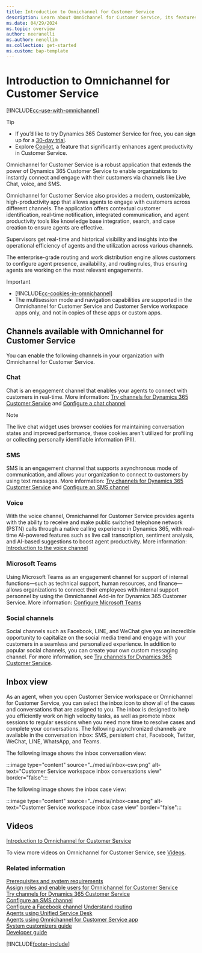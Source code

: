 ```yaml
---
title: Introduction to Omnichannel for Customer Service
description: Learn about Omnichannel for Customer Service, its features, and how they can be configured in your organization.
ms.date: 04/29/2024
ms.topic: overview
author: neeranelli
ms.author: nenellim
ms.collection: get-started
ms.custom: bap-template
---
```

# Introduction to Omnichannel for Customer Service

[!INCLUDE[cc-use-with-omnichannel](../../includes/cc-use-with-omnichannel.md)]

> [!TIP]
> - If you’d like to try Dynamics 365 Customer Service for free, you can sign up for a [30-day trial](https://dynamics.microsoft.com/customer-service/customer-service/free-trial/).
> - Explore [Copilot](../use/use-copilot-features.md), a feature that significantly enhances agent productivity in Customer Service.

Omnichannel for Customer Service is a robust application that extends the power of Dynamics 365 Customer Service to enable organizations to instantly connect and engage with their customers via channels like Live Chat, voice, and SMS.

Omnichannel for Customer Service also provides a modern, customizable, high-productivity app that allows agents to engage with customers across different channels. The application offers contextual customer identification, real-time notification, integrated communication, and agent productivity tools like knowledge base integration, search, and case creation to ensure agents are effective.

Supervisors get real-time and historical visibility and insights into the operational efficiency of agents and the utilization across various channels.

The enterprise-grade routing and work distribution engine allows customers to configure agent presence, availability, and routing rules, thus ensuring agents are working on the most relevant engagements.

> [!IMPORTANT]
>
> - [!INCLUDE[cc-cookies-in-omnichannel](../../includes/cc-cookies-in-omnichannel.md)]
> - The multisession mode and navigation capabilities are supported in the Omnichannel for Customer Service and Customer Service workspace apps only, and not in copies of these apps or custom apps.

## Channels available with Omnichannel for Customer Service

You can enable the following channels in your organization with Omnichannel for Customer Service.

### Chat

Chat is an engagement channel that enables your agents to connect with customers in real-time. More information: [Try channels for Dynamics 365 Customer Service](try-channels.md) and [Configure a chat channel](../administer/set-up-chat-widget.md)

> [!NOTE]
>
>  The live chat widget uses browser cookies for maintaining conversation states and improved performance, these cookies aren't utilized for profiling or collecting personally identifiable information (PII). 

### SMS

SMS is an engagement channel that supports asynchronous mode of communication, and allows your organization to connect to customers by using text messages. More information: [Try channels for Dynamics 365 Customer Service](try-channels.md) and [Configure an SMS channel](../administer/configure-sms-channel.md)

### Voice

With the voice channel, Omnichannel for Customer Service provides agents with the ability to receive and make public switched telephone network (PSTN) calls through a native calling experience in Dynamics 365, with real-time AI-powered features such as live call transcription, sentiment analysis, and AI-based suggestions to boost agent productivity. More information: [Introduction to the voice channel](../administer/voice-channel.md)

### Microsoft Teams

Using Microsoft Teams as an engagement channel for support of internal functions&mdash;such as technical support, human resources, and finance&mdash;allows organizations to connect their employees with internal support personnel by using the Omnichannel Add-in for Dynamics 365 Customer Service. More information: [Configure Microsoft Teams](../administer/configure-microsoft-teams.md)

### Social channels

Social channels such as Facebook, LINE, and WeChat give you an incredible opportunity to capitalize on the social media trend and engage with your customers in a seamless and personalized experience. In addition to popular social channels, you can create your own custom messaging channel. For more information, see [Try channels for Dynamics 365 Customer Service](try-channels.md).

## Inbox view

As an agent, when you open Customer Service workspace or Omnichannel for Customer Service, you can select the inbox icon to show all of the cases and conversations that are assigned to you. The inbox is designed to help you efficiently work on high velocity tasks, as well as promote inbox sessions to regular sessions when you need more time to resolve cases and complete your conversations. The following asynchronized channels are available in the conversation inbox: SMS, persistent chat, Facebook, Twitter, WeChat, LINE, WhatsApp, and Teams.

The following image shows the inbox conversation view:

:::image type="content" source="../media/inbox-csw.png" alt-text="Customer Service workspace inbox conversations view" border="false":::

The following image shows the inbox case view:

:::image type="content" source="../media/inbox-case.png" alt-text="Customer Service workspace inbox case view" border="false":::

## Videos

[Introduction to Omnichannel for Customer Service](https://go.microsoft.com/fwlink/p/?linkid=2097511)

To view more videos on Omnichannel for Customer Service, see [Videos](../use/videos.md).

### Related information

[Prerequisites and system requirements](system-requirements-omnichannel.md)  
[Assign roles and enable users for Omnichannel for Customer Service](add-users-assign-roles.md)  
[Try channels for Dynamics 365 Customer Service](try-channels.md)  
[Configure an SMS channel](../administer/configure-sms-channel.md)  
[Configure a Facebook channel](../administer/configure-facebook-channel.md) 
[Understand routing](../administer/overview-unified-routing.md)    
[Agents using Unified Service Desk](../../unified-service-desk/oc-usd/omnichannel-agent.md)  
[Agents using Omnichannel for Customer Service app](../use/omnichannel-customer-service-app-agent.md)  
[System customizers guide](../administer/omnichannel-customizer.md)  
[Developer guide](../develop/omnichannel-developer.md)


[!INCLUDE[footer-include](../../includes/footer-banner.md)]
